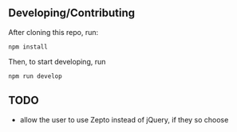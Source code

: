 ## Developing/Contributing

After cloning this repo, run:

```shell
npm install
```

Then, to start developing, run

```shell
npm run develop
```

## TODO

- allow the user to use Zepto instead of jQuery, if they so choose